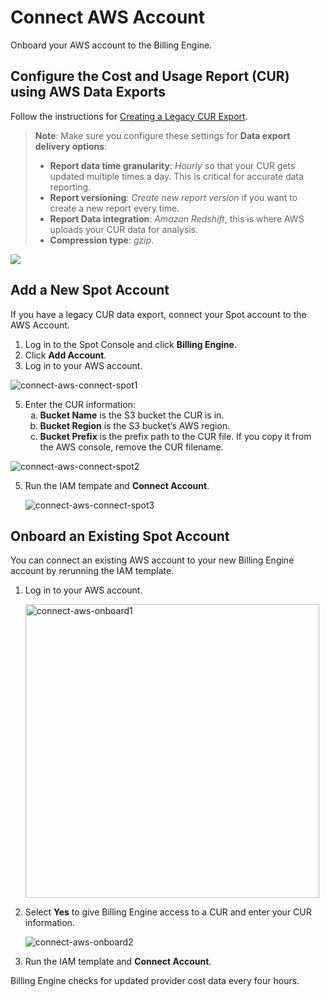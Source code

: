 # Connect AWS Account 

Onboard your AWS account to the Billing Engine.

## Configure the Cost and Usage Report (CUR) using AWS Data Exports

Follow the instructions for [Creating a Legacy CUR Export](https://docs.aws.amazon.com/cur/latest/userguide/dataexports-create-legacy.html).
> **Note**: Make sure you configure these settings for **Data export delivery options**:
> * **Report data time granularity**: <i>Hourly</i> so that your CUR gets updated multiple times a day. This is critical for accurate data reporting.
> * **Report versioning**: <i>Create new report version</i> if you want to create a new report every time.
> * **Report Data integration**: <i>Amazon Redshift</i>, this is where AWS uploads your CUR data for analysis.
> * **Compression type**: <i>gzip</i>.

<img src="https://github.com/spotinst/help/assets/167069628/bbe56bf6-dbe5-48da-b589-5e31ec8fa961">

## Add a New Spot Account

If you have a legacy CUR data export, connect your Spot account to the AWS Account.

1. Log in to the Spot Console and click **Billing Engine**.
2. Click **Add Account**.
3. Log in to your AWS account.
   
![connect-aws-connect-spot1](https://github.com/spotinst/help/assets/167069628/5bcedf9e-b361-4909-a3f7-c278a532fdf4)

5. Enter the CUR information:
   <ol style="list-style-type: lower-alpha;">
      <li><b>Bucket Name</b> is the S3 bucket the CUR is in.</li>
      <li><b>Bucket Region</b> is the S3 bucket’s AWS region.</li>
      <li><b>Bucket Prefix</b> is the prefix path to the CUR file. If you copy it from the AWS console, remove the CUR filename.</li>
  </ol>
  
  ![connect-aws-connect-spot2](https://github.com/spotinst/help/assets/167069628/b17b7763-7888-4a6f-8c00-67aa52f3f4b2)
  
5. Run the IAM tempate and **Connect Account**.
   
   ![connect-aws-connect-spot3](https://github.com/spotinst/help/assets/167069628/224935ab-d6af-4067-94c7-86eed0d84051)

## Onboard an Existing Spot Account 

You can connect an existing AWS account to your new Billing Engine account by rerunning the IAM template.

1. Log in to your AWS account. 

   <img width="470" alt="connect-aws-onboard1" src="https://github.com/spotinst/help/assets/167069628/859b0710-d29e-4134-82e9-d6bfba10d0ff">

2. Select **Yes** to give Billing Engine access to a CUR and enter your CUR information.

   ![connect-aws-onboard2](https://github.com/spotinst/help/assets/167069628/47972b71-8a29-4480-b3d6-f96e96312aea)

3. Run the IAM template and **Connect Account**.

Billing Engine checks for updated provider cost data every four hours.
